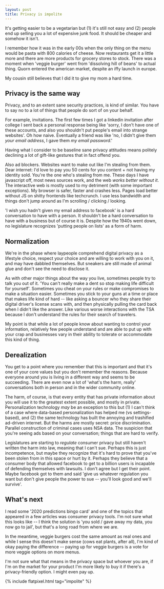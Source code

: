 ```yaml
---
layout: post
title: Privacy is impolite
---
```


It's getting easier to be a vegetarian but (1) it's still not easy and (2) people end up selling you a lot of expensive junk food. It should be cheaper and somehow it isn't.

I remember how it was in the early 00s when the only thing on the menu would be pasta with 800 calories of cheese. Now restaurants get it a little more and there are more products for grocery stores to stock. There was a moment when 'veggie burger' went from 'dissolving hill of beans' to actual thing. Quorn entered the american market, despite an iffy launch in europe.

My cousin still believes that I did it to give my mom a hard time.

## Privacy is the same way

Privacy, and to an extent sane security practices, is kind of similar. You have to say no to a lot of things that people do sort of on your behalf.

For example, invitations. The first few times I got a linkedin invitation after college I sent back a personal response being like 'sorry, I don't have one of these accounts, and also you shouldn't put people's email into strange websites'. Oh how naive. Eventually a friend was like 'no, I didn't give them *your email address*, I gave them *my email password*.'

Having what I consider to be baseline sane privacy attitudes means politely declining a lot of gift-like gestures that in fact offend you.

Also ad blockers. Websites want to make out like I'm stealing from them. Dear internet: I'd love to pay you 50 cents for you content + not having my identity sold. You're the one who's stealing from me. These days I have javascript off, most news sources work, and the web *works better without it*. The interactive web is mostly used to my detriment (with some important exceptions). My browser is safer, faster and crashes less. Pages load better without JS on shitty frontends like techcrunch. I use less bandwidth and things don't jump around as I'm scrolling / clicking / looking.

'I wish you hadn't given my email address to facebook' is a hard conversation to have with a person. It shouldn't be a hard conversation to have with a business but of course it is. Despite how the 1940s went down, no legislature recognizes 'putting people on lists' as a form of harm.

## Normalization

We're in the phase where laypeople comprehend digital privacy as a lifestyle choice, respect your choice and are willing to work with you on it, and may have dabbled themselves. But sneakers are still made of animal glue and don't see the need to disclose it.

As with other major things about the way you live, sometimes people try to talk you out of it. 'You can't really make a dent so stop making life difficult for yourself'. Sometimes you cheat on your rules or make compromises to make a situation easier. Sometimes you stick to your guns at a time or place that makes life kind of hard -- like asking a bouncer who they share their digital driver's license scans with, and then physically pulling the card back when I didn't like the answer. Like various worse interactions with the TSA because I don't understand the rules for their search of travelers.

My point is that while a lot of people know about wanting to control your information, relatively few people understand and are able to put up with your crap and businesses vary in their ability to tolerate or accommodate this kind of thing.

## Derealization

You get to a point where you remember that this is important and that it's one of your core values but you don't remember the reasons. Because everyone around you is living in a different way and seems to be succeeding. There are even now a lot of 'what's the harm, really' conversations both in person and in the wider community online.

The harm, of course, is that every entity that has private information about you will use it to the greatest extent possible, and mostly in private. Personalization technology *may* be an exception to this but (1) I can't think of a case where data-based personalization has helped me (vs settings-based), and (2) the same technology has built the annoying and trashified ad-driven internet. But the harms are mostly secret: price discrimination. Parallel construction of criminal cases uses NSA data. The suspicion that you're seeing ads based on your conversation; things that are hard to verify.

Legislatures are starting to *regulate* consumer privacy but still haven't written the harm into law, meaning that I can't sue. Perhaps this is just incompetence, but maybe they recognize that it's hard to prove that you've been stolen from in this space or hurt by it. Perhaps they believe that a consumer body that allowed facebook to get to a billion users is incapable of defending themselves with lawsuits. I don't agree but I get their point. Maybe facebook got to them and said 'give us whatever regulation you want but don't give people the power to sue -- you'll look good and we'll survive'.

## What's next

I read some '2020 predictions bingo card' and one of the topics that appeared in a few articles was consumer privacy tools. I'm not sure what this looks like -- I think the solution is 'you sold / gave away my data, you now go to jail', but that's a long road from where we are.

In the meantime, veggie burgers cost the same amount as real ones and while I sense this doesn't make sense (cows eat plants, after all), I'm kind of okay paying the difference -- paying up for veggie burgers is a vote for more veggie options on more menus.

I'm not sure what that means in the privacy space but whoever you are, if I'm on the market for your product I'm more likely to buy it if there's a privacy-friendly option. I might even pay up.

{% include flatpixel.html tag="impolite" %}
